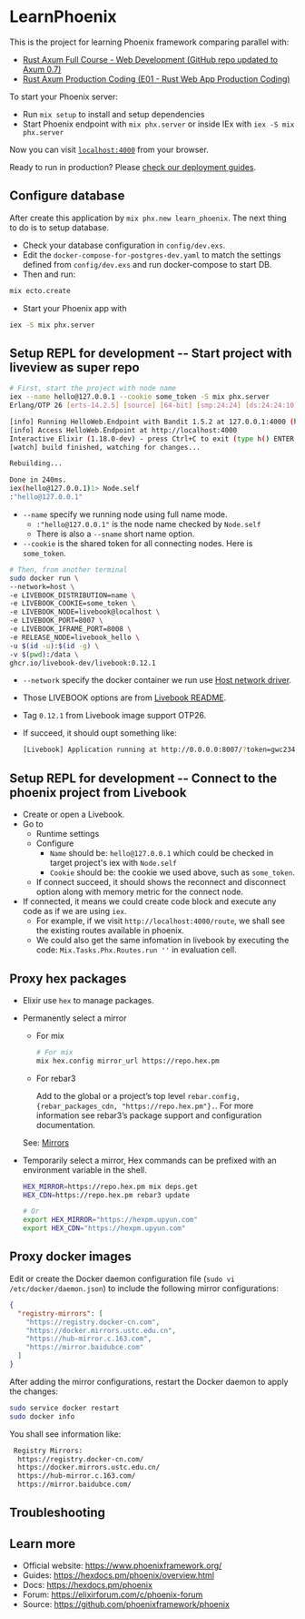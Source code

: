 # LearnPhoenix

This is the project for learning Phoenix framework comparing parallel with: 
- [Rust Axum Full Course - Web Development (GitHub repo updated to Axum 0.7)](https://www.youtube.com/watch?v=XZtlD_m59sM)
- [Rust Axum Production Coding (E01 - Rust Web App Production Coding)](https://www.youtube.com/watch?app=desktop&v=3cA_mk4vdWY)

To start your Phoenix server:

  * Run `mix setup` to install and setup dependencies
  * Start Phoenix endpoint with `mix phx.server` or inside IEx with `iex -S mix phx.server`

Now you can visit [`localhost:4000`](http://localhost:4000) from your browser.

Ready to run in production? Please [check our deployment guides](https://hexdocs.pm/phoenix/deployment.html).

## Configure database 

After create this application by `mix phx.new learn_phoenix`. The next thing to do is to setup database.

- Check your database configuration in `config/dev.exs`.
- Edit the `docker-compose-for-postgres-dev.yaml` to match the settings defined from `config/dev.exs` and run docker-compose to start DB.
- Then  and run:

```sh 
mix ecto.create
```

- Start your Phoenix app with

```sh 
iex -S mix phx.server
```

## Setup REPL for development -- Start project with liveview as super repo

```sh
# First, start the project with node name
iex --name hello@127.0.0.1 --cookie some_token -S mix phx.server
Erlang/OTP 26 [erts-14.2.5] [source] [64-bit] [smp:24:24] [ds:24:24:10] [async-threads:1] [jit:ns]

[info] Running HelloWeb.Endpoint with Bandit 1.5.2 at 127.0.0.1:4000 (http)
[info] Access HelloWeb.Endpoint at http://localhost:4000
Interactive Elixir (1.18.0-dev) - press Ctrl+C to exit (type h() ENTER for help)
[watch] build finished, watching for changes...

Rebuilding...

Done in 240ms.
iex(hello@127.0.0.1)1> Node.self
:"hello@127.0.0.1"
```

* `--name` specify we running node using full name mode.
  * `:"hello@127.0.0.1"` is the node name checked by `Node.self`
  * There is also a `--sname` short name option.
* `--cookie` is the shared token for all connecting nodes. Here is `some_token`.

```sh
# Then, from another terminal 
sudo docker run \
--network=host \
-e LIVEBOOK_DISTRIBUTION=name \
-e LIVEBOOK_COOKIE=some_token \
-e LIVEBOOK_NODE=livebook@localhost \
-e LIVEBOOK_PORT=8007 \
-e LIVEBOOK_IFRAME_PORT=8008 \
-e RELEASE_NODE=livebook_hello \
-u $(id -u):$(id -g) \
-v $(pwd):/data \
ghcr.io/livebook-dev/livebook:0.12.1
```

* `--network` specify the docker container we run use [Host network driver](https://docs.docker.com/network/drivers/host/).
* Those LIVEBOOK options are from [Livebook README](https://github.com/livebook-dev/livebook/releases).
* Tag `0.12.1` from Livebook image support OTP26.
* If succeed, it should oupt something like:

  ```sh
  [Livebook] Application running at http://0.0.0.0:8007/?token=gwc234cmrxsfnqkaeeu6hv7wjhg3qe2g
  ```

## Setup REPL for development -- Connect to the phoenix project from Livebook

* Create or open a Livebook.
* Go to
  * Runtime settings
  * Configure
    * `Name` should be: `hello@127.0.0.1` which could be checked in target project's iex with `Node.self`
    * `Cookie` should be: the cookie we used above, such as `some_token`.
  * If connect succeed, it should shows the reconnect and disconnect option along with memory metric for the connect node.
* If connected, it means we could create code block and execute any code as if we are using `iex`.
  * For example, if we visit `http://localhost:4000/route`, we shall see the existing routes available in phoenix.
  * We could also get the same infomation in livebook by executing the code: `Mix.Tasks.Phx.Routes.run ''` in evaluation cell.

## Proxy hex packages

* Elixir use `hex` to manage packages.
* Permanently select a mirror
  * For mix
  
      ```sh
      # For mix 
      mix hex.config mirror_url https://repo.hex.pm 
      ```

  * For rebar3
  
    Add to the global or a project’s top level `rebar.config, {rebar_packages_cdn, "https://repo.hex.pm"}.`. For more information see rebar3’s package support and configuration documentation.

  See: [Mirrors](https://hex.pm/docs/mirrors)

* Temporarily select a mirror, Hex commands can be prefixed with an environment variable in the shell.
  
  ```sh
  HEX_MIRROR=https://repo.hex.pm mix deps.get
  HEX_CDN=https://repo.hex.pm rebar3 update

  # Or 
  export HEX_MIRROR="https://hexpm.upyun.com"
  export HEX_CDN="https://hexpm.upyun.com"
  ```

## Proxy docker images

Edit or create the Docker daemon configuration file (`sudo vi /etc/docker/daemon.json`) to include the following mirror configurations:

```json
{
  "registry-mirrors": [
    "https://registry.docker-cn.com",
    "https://docker.mirrors.ustc.edu.cn",
    "https://hub-mirror.c.163.com",
    "https://mirror.baidubce.com"
  ]
}
```

After adding the mirror configurations, restart the Docker daemon to apply the changes:

```sh
sudo service docker restart
sudo docker info
```

You shall see information like:

```txt
 Registry Mirrors:
  https://registry.docker-cn.com/
  https://docker.mirrors.ustc.edu.cn/
  https://hub-mirror.c.163.com/
  https://mirror.baidubce.com/
```

## Troubleshooting

## Learn more

  * Official website: https://www.phoenixframework.org/
  * Guides: https://hexdocs.pm/phoenix/overview.html
  * Docs: https://hexdocs.pm/phoenix
  * Forum: https://elixirforum.com/c/phoenix-forum
  * Source: https://github.com/phoenixframework/phoenix
